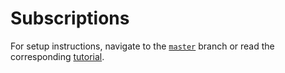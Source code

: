 # Subscriptions

For setup instructions, navigate to the [`master`](https://github.com/nikolasburk/subscriptions) branch or read the corresponding [tutorial](https://www.prisma.io/tutorials/build-a-realtime-graphql-server-with-subscriptions-ct11/).
